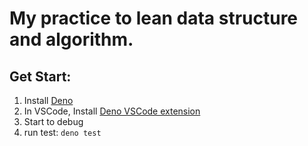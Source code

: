 # My practice to lean data structure and algorithm.

## Get Start:
1. Install [Deno](https://deno.com/runtime)
2. In VSCode, Install [Deno VSCode extension](https://marketplace.visualstudio.com/items?itemName=denoland.vscode-deno)
3. Start to debug
4. run test: ```deno test```